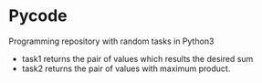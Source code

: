 # Pycode
Programming repository with random tasks in Python3
* task1 returns the pair of values which results the desired sum
* task2 returns the pair of values with maximum product.
